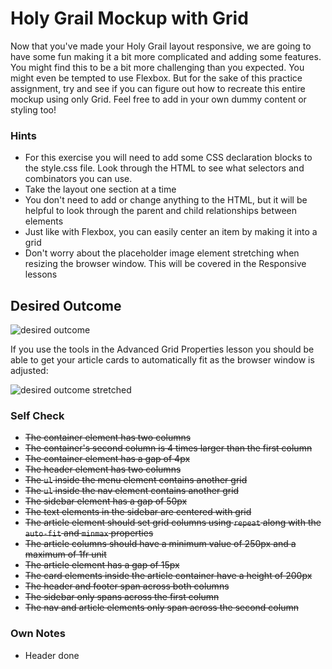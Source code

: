 # Holy Grail Mockup with Grid

Now that you've made your Holy Grail layout responsive, we are going to have some fun making it a bit more complicated and adding some features. You might find this to be a bit more challenging than you expected. You might even be tempted to use Flexbox. But for the sake of this practice assignment, try and see if you can figure out how to recreate this entire mockup using only Grid. Feel free to add in your own dummy content or styling too!

### Hints
- For this exercise you will need to add some CSS declaration blocks to the style.css file. Look through the HTML to see what selectors and combinators you can use.
- Take the layout one section at a time
- You don't need to add or change anything to the HTML, but it will be helpful to look through the parent and child relationships between elements
- Just like with Flexbox, you can easily center an item by making it into a grid
- Don't worry about the placeholder image element stretching when resizing the browser window. This will be covered in the Responsive lessons

## Desired Outcome

![desired outcome](./desired-outcome.png)

If you use the tools in the Advanced Grid Properties lesson you should be able to get your article cards to automatically fit as the browser window is adjusted:

![desired outcome stretched](./desired-outcome-stretched.png)

### Self Check
- ~~The container element has two columns~~
- ~~The container's second column is 4 times larger than the first column~~
- ~~The container element has a gap of 4px~~
- ~~The header element has two columns~~
- ~~The `ul` inside the menu element contains another grid~~
- ~~The `ul` inside the nav element contains another grid~~
- ~~The sidebar element has a gap of 50px~~
- ~~The text elements in the sidebar are centered with grid~~
- ~~The article element should set grid columns using `repeat` along with the `auto-fit` and `minmax` properties~~
- ~~The article columns should have a minimum value of 250px and a maximum of 1fr unit~~
- ~~The article element has a gap of 15px~~
- ~~The card elements inside the article container have a height of 200px~~
- ~~The header and footer span across both columns~~
- ~~The sidebar only spans across the first column~~
- ~~The nav and article elements only span across the second column~~

### Own Notes
- Header done
